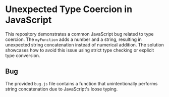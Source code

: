 # Unexpected Type Coercion in JavaScript

This repository demonstrates a common JavaScript bug related to type coercion.  The `myFunction` adds a number and a string, resulting in unexpected string concatenation instead of numerical addition.  The solution showcases how to avoid this issue using strict type checking or explicit type conversion.

## Bug
The provided `bug.js` file contains a function that unintentionally performs string concatenation due to JavaScript's loose typing.